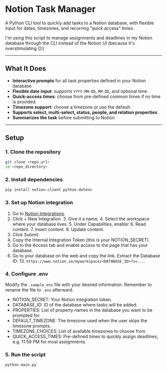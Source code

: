 # Notion Task Manager

A Python CLI tool to quickly add tasks to a Notion database, with flexible input for dates, timezones, and recurring “quick access” times.  

I'm using this script to manage assignments and deadlines in my Notion database through the CLI instead of the Notion UI (because it's overstimulating 😕).

---

## What It Does

- **Interactive prompts** for all task properties defined in your Notion database  
- **Flexible date input**: supports `YYYY-MM-DD`, `MM-DD`, and optional time.  
- **Quick-access times**: choose from pre-defined common times if no time is provided.  
- **Timezone support**: choose a timezone or use the default.  
- **Supports select, multi-select, status, people, and relation properties**.  
- **Summarizes the task** before submitting to Notion.  

---

## Setup

### 1. Clone the repository

```bash
git clone <repo_url>
cd <repo_directory>
```

### 2. Install dependencies
```bash
pip install notion-client python-dotenv
```

### 3. Set up Notion integration
1. Go to [Notion Integrations](https://www.notion.so/my-integrations).
2. Click + New Integration.
   3. Give it a name.
   4. Select the workspace where your database lives.
   5. Under Capabilities, enable:
      6. Read content.
      7. Insert content.
      8. Update content.
9. Click Submit.
10. Copy the Internal Integration Token (this is your NOTION_SECRET).
11. Go to the Access tab and enable access to the page that has your database.
12. Go to your database on the web and copy the link. Extract the Database ID:
    13. `https://www.notion.so/myworkspace/<DATABASE_ID>?v=...`.

### 4. Configure .env
Modify the `.sample_env` file with your desired information. Remember to rename the file to `.env` afterward.
- NOTION_SECRET: Your Notion integration token.
- DATABASE_ID: ID of the database where tasks will be added.
- PROPERTIES: List of property names in the database you want to be prompted for.
- DEFAULT_TIMEZONE: The timezone used when the user skips the timezone prompts.
- TIMEZONE_CHOICES: List of available timezones to choose from.
- QUICK_ACCESS_TIMES: Pre-defined times to quickly assign deadlines, e.g. 11:59 PM for most assignments.

### 5. Run the script
```bash
python main.py
```
